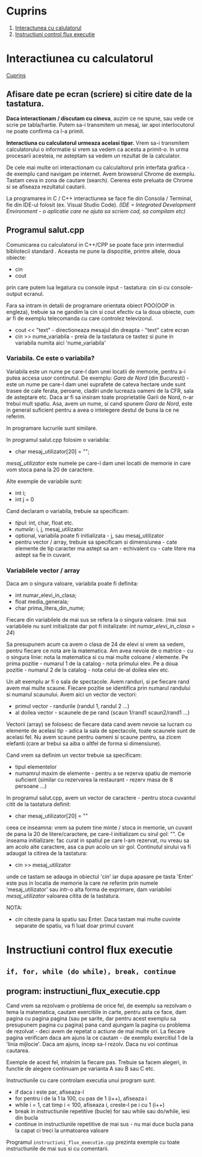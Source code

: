 # Cuprins

1. [Interactunea cu calulatorul](#Interactiunea-cu-calculatorul)
1. [Instructiuni control flux executie](#Instructiuni-control-flux-executie)


# Interactiunea cu calculatorul 
[Cuprins](#Cuprins)

## Afisare date pe ecran (scriere) si citire date de la tastatura.

**Daca interactionam / discutam cu cineva**, auzim ce ne spune, sau vede ce scrie pe tabla/hartie.
Putem sa-i transmitem un mesaj, iar apoi interlocutorul ne poate confirma ca l-a primit.

**Interactiuna cu calculatorul urmeaza acelasi tipar.**
Vrem sa-i transmitem calculatorului o informatie si vrem sa vedem ca acesta a primit-o. In urma procesarii acesteia, ne asteptam sa vedem 
un rezultat de la calculator.

De cele mai multe ori interactionam cu calculaltorul prin interfata grafica - de exemplu cand navigam pe internet.
Avem browserul Chrome de exemplu.
Tastam ceva in zona de cautare (search). Cererea este preluata de Chrome si se afiseaza rezultatul cautarii.

La programarea in C / C++ interactiunea se face fie din Consola / Terminal, fie din IDE-ul folosit (ex. Visual Studio Code).
*(IDE = Integrated Development Environment - o aplicatie care ne ajuta sa scriem cod, sa compilam etc)*

## Programul salut.cpp

Comunicarea cu calculatorul in C++/CPP se poate face prin intermediul bibliotecii standard <iostream>.
Aceasta ne pune la dispozitie, printre altele, doua obiecte:

 - cin
 - cout
   
prin care putem lua legatura cu console input - tastatura: cin si cu console-output ecranul.

Fara sa intram in detalii de programare orientata obiect POO(OOP in engleza), trebuie sa ne gandim la
cin si cout efectiv ca la doua obiecte, cum ar fi de exemplu telecomanda cu care controlez televizorul.

* cout << "text"        - directioneaza mesajul din dreapta - "text" catre ecran
* cin >> nume_variabila - preia de la tastatura ce tastez si pune in variabila numita aici 'nume_variabila'


### Variabila. Ce este o variabila?

Variabila este un nume pe care-l dam unei locatii de memorie, pentru a-i putea accesa usor continutul.
De exemplu: *Gara de Nord* (din Bucuresti) - este un nume pe care-l dam unei suprafete de cateva hectare
unde sunt trasee de cale ferata, peroane, cladiri unde lucreaza oameni de la CFR, sala de asteptare etc.
Daca ar fi sa insiram toate proprietatile Garii de Nord, n-ar trebui mult spatiu.
Asa, avem un nume, si cand spunem *Gara de Nord*, este in general suficient pentru a avea o intelegere destul de buna la ce ne referim.

In programare lucrurile sunt similare.

In programul salut.cpp folosim o variabila:

* char mesaj_utilizator[20] = "";

*mesaj_utilizator* este numele pe care-l dam unei locatii de memorie in care vom stoca pana la 20 de caractere.

Alte exemple de variabile sunt:

* int i;
* int j = 0

Cand declaram o variabila, trebuie sa specificam:

* *tipul*:   int, char, float etc.
* *numele*:  i, j, mesaj_utilizator
* optional, variabila poate fi initializata - j, sau mesaj_utilizator
* pentru vector / array, trebuie sa specificam si dimensiunea - cate elemente de tip caracter ma astept sa am - echivalent cu - cate litere ma astept sa fie in cuvant.

### Variabilele vector / array
Daca am o singura valoare, variabila poate fi definita:

* int numar_elevi_in_clasa;
* float media_generala;
* char prima_litera_din_nume;
  
Fiecare din variabilele de mai sus se refera la o singura valoare.
(mai sus variabilele nu sunt initializate dar pot fi initalizate: *int numar_elevi_in_clasa = 24*)

Sa presupunem acum ca avem o clasa de 24 de elevi si vrem sa vedem, pentru fiecare ce nota are la matematica.
Am avea nevoie de o matrice - cu o singura linie: nota la matematica si cu mai multe coloane / elemente.
Pe prima pozitie - numarul 1 de la catalog - nota primului elev.
Pe a doua pozitie - numarul 2 de la catalog - nota celui de-al doilea elev
etc.

Un alt exemplu ar fi o sala de spectacole.
Avem randuri, si pe fiecare rand avem mai multe scaune.
Fiecare pozitie se identifica prin numarul randului si numarul scaunului.
Avem aici un vector de vectori:
* primul vector - randurile (randul 1, randul 2 ...)
* al doilea vector - scaunele de pe rand (scaun 1/rand1 scaun2/rand1 ...)

Vectorii (array) se folosesc de fiecare data cand avem nevoie sa lucram cu elemente de acelasi tip - adica la sala de spectacole, toate scaunele sunt de acelasi fel. Nu avem scaune pentru oameni si scaune pentru, sa zicem elefanti (care ar trebui sa aiba o altfel de forma si dimensiune).

Cand vrem sa definim un vector trebuie sa specificam:
* tipul elementelor
* numamrul maxim de elemente - pentru a se rezerva spatiu de memorie suficient (similar cu rezervarea la restaurant - rezerv masa de 8 persoane ...)

In programul salut.cpp, avem un vector de caractere - pentru stoca cuvantul citit de la tastatura definit:

* char mesaj_utilizator[20] = ""

ceea ce inseamna: vrem sa putem tine minte / stoca in memorie, un cuvant de pana la 20 de litere/caractere, pe care-l initializam cu sirul gol: "".
Ce inseama initializare: fac curat in spatiul pe care l-am rezervat, nu vreau sa am acolo alte caractere, asa ca pun acolo un sir gol.
Continutul sirului va fi adaugat la citirea de la tastatura:

* cin >> mesaj_utilizator

unde ce tastam se adauga in obiectul 'cin' iar dupa apasare pe tasta 'Enter' este pus in locatia de memorie la care ne referim prin numele 'mesaj_utilizator' sau intr-o alta forma de exprimare, dam variabilei *mesaj_utilizator* valoarea citita de la tastatura.

NOTA:
* *cin* citeste pana la spatiu sau Enter. Daca tastam mai multe cuvinte separate de spatiu, va fi luat doar primul cuvant

# Instructiuni control flux executie

## `if, for, while (do while), break, continue`

## program: instructiuni_flux_executie.cpp

Cand vrem sa rezolvam o problema de orice fel, de exemplu sa rezolvam o tema la matematica, cautam exercitiile in carte, pentru asta ce face, dam pagina cu pagina pagina (sau pe sarite, dar pentru acest exemplu sa presupunem pagina cu pagina) pana cand ajungam la pagina cu problema de rezolvat - deci avem de repetat o actiune de mai multe ori.
La fiecare pagina verificam daca am ajuns la ce cautam - de exemplu exercitiul 1 de la 'linia mijlocie'.
Daca am ajuns, incep sa-l rezolv. Daca nu voi continua cautarea.

Exemple de acest fel, intalnim la fiecare pas.
Trebuie sa facem alegeri, in functie de alegere continuam pe varianta A sau B sau C etc.

Instructiunile cu care controlam executia unui program sunt:

* if         daca i este par, afiseaza-l
* for        pentru i de la 1 la 100, cu pas de 1 (i++), afiseaza i
* while      i = 1, cat timp i < 100, afiseaza i, creste-l pe i cu 1 (i++)
* break      in instructiunile repetitive (bucle) for sau while sau do/while, iesi din bucla
* continue   in instructiunile repetitive de mai sus - nu mai duce bucla pana la capat ci treci la urmatoarea valoare

Programul `instructiuni_flux_executie.cpp` prezinta exemple cu toate instructiunile de mai sus si cu comentarii.







